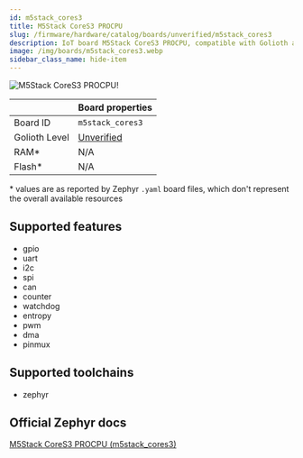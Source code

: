 ```yaml
---
id: m5stack_cores3
title: M5Stack CoreS3 PROCPU
slug: /firmware/hardware/catalog/boards/unverified/m5stack_cores3
description: IoT board M5Stack CoreS3 PROCPU, compatible with Golioth at unverified level.
image: /img/boards/m5stack_cores3.webp
sidebar_class_name: hide-item
---
```


[//]: # (This is an auto-generated file, do not edit! Changes to it will be lost upon re-generation)

![M5Stack CoreS3 PROCPU!](/img/boards/m5stack_cores3.webp "M5Stack CoreS3 PROCPU")

|                | Board properties     |
| -------------  | -------------------- |
| Board ID       | `m5stack_cores3` |
| Golioth Level  | [Unverified](/firmware/hardware#unverified-boards) |
| RAM*           | N/A |
| Flash*         | N/A |

\* values are as reported by Zephyr `.yaml` board files, which don't represent the overall available resources



## Supported features

* gpio
* uart
* i2c
* spi
* can
* counter
* watchdog
* entropy
* pwm
* dma
* pinmux

## Supported toolchains

* zephyr

## Official Zephyr docs

[M5Stack CoreS3 PROCPU (m5stack_cores3)](https://docs.zephyrproject.org/latest/boards/m5stack/m5stack_cores3/doc/index.html)
